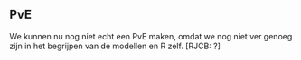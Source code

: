 ## PvE

We kunnen nu nog niet echt een PvE maken, omdat we nog niet ver genoeg zijn in het begrijpen van de modellen en R zelf.
[RJCB: ?]
